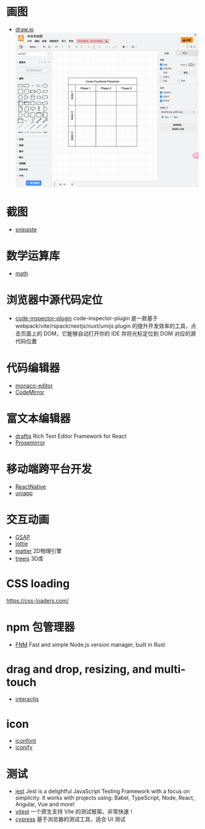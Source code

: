 # 画图
- [draw.io](https://app.diagrams.net/)
![draw.io](img/app.diagrams.net_.png)

# 截图
- [snipaste](https://zh.snipaste.com/)

# 数学运算库
- [math](https://mathjs.org/index.html)

# 浏览器中源代码定位
- [code-inspector-plugin](https://inspector.fe-dev.cn/guide/introduction.html)
code-inspector-plugin 是一款基于 webpack/vite/rspack/nextjs/nuxt/umijs plugin 的提升开发效率的工具，点击页面上的 DOM，它能够自动打开你的 IDE 并将光标定位到 DOM 对应的源代码位置

# 代码编辑器
- [monaco-editor](https://microsoft.github.io/monaco-editor/)
- [CodeMirror](https://codemirror.net/)

# 富文本编辑器
- [draftjs](https://draftjs.org/) Rich Text Editor Framework for React
- [Prosemirror](https://prosemirror.net/)

# 移动端跨平台开发
- [ReactNative](https://reactnative.dev/)
- [uniapp](https://uniapp.dcloud.net.cn/quickstart.html)

# 交互动画
- [GSAP](https://gsap.com/)
- [lottie](https://airbnb.io/lottie/#/)
- [matter](http://brm.io/matter-js/) 2D物理引擎
- [treejs](https://threejs.org/) 3D库

# CSS loading
https://css-loaders.com/

# npm 包管理器
- [FNM](https://github.com/Schniz/fnm) Fast and simple Node.js version manager, built in Rust

# drag and drop, resizing, and multi-touch
- [interactjs](https://interactjs.io/)

# icon
- [iconfont](https://www.iconfont.cn/)
- [iconify](https://iconify.design/)

# 测试
- [jest](https://jestjs.io/) Jest is a delightful JavaScript Testing Framework with a focus on simplicity. It works with projects using: Babel, TypeScript, Node, React, Angular, Vue and more!
- [vitest](https://cn.vitest.dev/) 一个原生支持 Vite 的测试框架。非常快速！
- [cypress](https://www.cypress.io/) 基于浏览器的测试工具，适合 UI 测试
